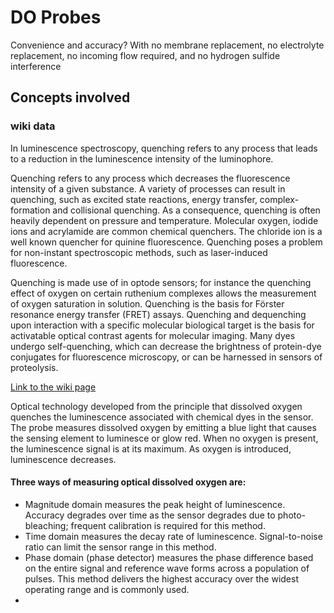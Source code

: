 # DO Probes

Convenience and accuracy? With no membrane replacement, no electrolyte replacement, no incoming flow required, and no hydrogen sulfide interference

## Concepts involved

### wiki data

In luminescence spectroscopy, quenching refers to any process that leads to a reduction in the luminescence intensity of the luminophore.

Quenching refers to any process which decreases the fluorescence intensity of a given substance. A variety of processes can result in quenching, such as excited state reactions, energy transfer, complex-formation and collisional quenching. As a consequence, quenching is often heavily dependent on pressure and temperature. Molecular oxygen, iodide ions and acrylamide are common chemical quenchers. The chloride ion is a well known quencher for quinine fluorescence. Quenching poses a problem for non-instant spectroscopic methods, such as laser-induced fluorescence.

Quenching is made use of in optode sensors; for instance the quenching effect of oxygen on certain ruthenium complexes allows the measurement of oxygen saturation in solution. Quenching is the basis for Förster resonance energy transfer (FRET) assays. Quenching and dequenching upon interaction with a specific molecular biological target is the basis for activatable optical contrast agents for molecular imaging. Many dyes undergo self-quenching, which can decrease the brightness of protein-dye conjugates for fluorescence microscopy, or can be harnessed in sensors of proteolysis.

[Link to the wiki page](<https://www.wikiwand.com/en/Quenching_(fluorescence)#>)

Optical technology developed from the principle that dissolved oxygen quenches the luminescence associated with chemical dyes in the sensor. The probe measures dissolved oxygen by emitting a blue light that causes the sensing element to luminesce or glow red. When no oxygen is present, the luminescence signal is at its maximum. As oxygen is introduced, luminescence decreases.

#### Three ways of measuring optical dissolved oxygen are:

- Magnitude domain measures the peak height of luminescence. Accuracy degrades over time as the sensor degrades due to photo-bleaching; frequent calibration is required for this method.
- Time domain measures the decay rate of luminescence. Signal-to-noise ratio can limit the sensor range in this method.
- Phase domain (phase detector) measures the phase difference based on the entire signal and reference wave forms across a population of pulses. This method delivers the highest accuracy over the widest operating range and is commonly used.
-
